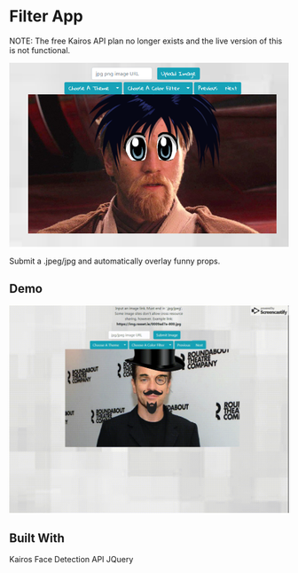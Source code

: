 # Filter App

NOTE: The free Kairos API plan no longer exists and the live version of this is not functional.

![Filter App](https://github.com/thomgardiner/filter-app/blob/master/animeeyes.png?raw=true)

Submit a .jpeg/jpg and automatically overlay funny props. 

## Demo

![Demo](https://raw.githubusercontent.com/thomgardiner/filter-app/master/demo.gif)

## Built With
Kairos Face Detection API
JQuery
